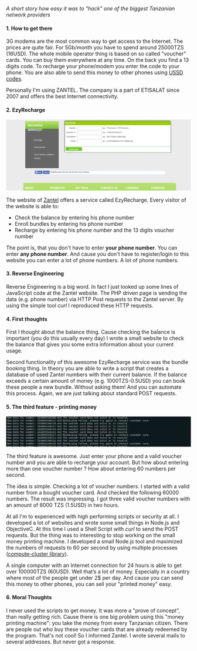*A short story how easy it was to "hack" one of the biggest Tanzanian network providers*

#### 1. How to get there

3G modems are the most common way to get access to the Internet. The prices are quite fair. For 5Gb/month you have to spend around 25000TZS (16USD). The whole mobile operator thing is based on so called "voucher" cards. You can buy them everywhere at any time. On the back you find a 13 digits code. To recharge your phone/modem you enter the code to your phone.
You are also able to send this money to other phones using [USSD codes](http://en.wikipedia.org/wiki/Unstructured_Supplementary_Service_Data).

Personally I'm using ZANTEL. The company is a part of ETISALAT since 2007 and offers the best Internet connectivity. 

#### 2. EzyRecharge

![EzyRecharge service at zantel.com](zantel01.png)


The website of [Zantel](http://zantel.com/) offers a service called EzyRecharge. Every visitor of the website is able to:

+ Check the balance by entering his phone number
+ Enroll bundles by entering his phone number
+ Recharge by entering his phone number and the 13 digits voucher number

The point is, that you don't have to enter **your phone number**. You can enter **any phone number**. And cause you don't have to register/login to this website you can enter a lot of phone numbers. A lot of phone numbers.

#### 3. Reverse Engineering

Reverse Engineering is a big word. In fact I just looked up some lines of JavaScript code at the Zantel website. The PHP driven page is sending the data (e.g. phone number) via HTTP Post requests to the Zantel server. By using the simple tool *curl* I reproduced these HTTP requests.

#### 4. First thoughts

First I thought about the balance thing. Cause checking the balance is important (you do this usually every day) I wrote a small website to check the balance that gives you some extra information about your current usage.

Second functionality of this awesome EzyRecharge service was the bundle booking thing. In theory you are able to write a script that creates a database of used Zantel numbers with their current balance. If the balance exceeds a certain amount of money (e.g. 1000TZS-0.5USD) you can book these people a new bundle. Without asking them! And you can automate this process. Again, we are just talking about standard POST requests.

#### 5. The third feature - printing money

![Standard results](zantel02.png)

The third feature is awesome. Just enter your phone and a valid voucher number and you are able to recharge your account. But how about entering more than one voucher number ? How about entering 60 numbers per second.

The idea is simple. Checking a lot of voucher numbers. I started with a valid number from a bought voucher card. And checked the following 60000 numbers. The result was impressing. I got three valid voucher numbers with an amount of 6000 TZS (1.5USD) in two hours.

At all I'm to experienced with high performing scripts or security at all. I developed a lot of websites and wrote some small things in Node.js and ObjectiveC.
At this time I used a Shell Script with *curl* to send the POST requests. But the thing was to interesting to stop working on the small money printing machine.
I developed a small Node.js tool and maximized the numbers of requests to 60 per second by using multiple processes ([compute-cluster library](https://github.com/lloyd/node-compute-cluster)).

A single computer with an Internet connection for 24 hours is able to get over 100000TZS (60USD). Well that’s a lot of money. Especially in a country where most of the people get under 2$ per day. And cause you can send this money to other phones, you can sell your "printed money" easy.

#### 6. Moral Thoughts

I never used the scripts to get money. It was more a "prove of concept", than really getting rich. Cause there is one big problem using this "money printing machine":
you take the money from every Tanzanian citizen. There are people out who buy these voucher cards that are already	redeemed by the program. That's not cool!
So I informed Zantel. I wrote several mails to several addresses. But never got a response.